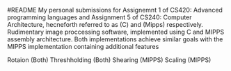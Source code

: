 #README
My personal submissions for Assignemnt 1 of CS420: Advanced programming languages and Assignment 5 of CS240: Computer Architecture, hecneforth referred to as (C) and (Mipps) respectively.
Rudimentary image proccessing software, implemented using C and MIPPS assembly architecture. Both implementations achieve similar goals with the MIPPS implementation containing additional features

Rotaion (Both)
Threshholding (Both)
Shearing (MIPPS)
Scaling (MIPPS)

